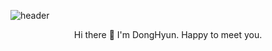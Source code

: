 ![header](https://capsule-render.vercel.app/api?type=waving&color=auto&height=200&section=header&text=Welcome%20&nbsp;to&nbsp;my&nbsp;git!&nbsp;🙌🏻&fontSize=50&animation=twinkling)


<p style="text-align: center;">Hi there 👋 I'm DongHyun. Happy to meet you.</p>
